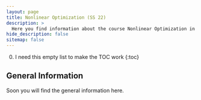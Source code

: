 ```yaml
---
layout: page
title: Nonlinear Optimization (SS 22)
description: >
  Here you find information about the course Nonlinear Optimization in the summer term 2022.
hide_description: false
sitemap: false
---
```


0. I need this empty list to make the TOC work
{:toc}

## General Information

Soon you will find the general information here.
